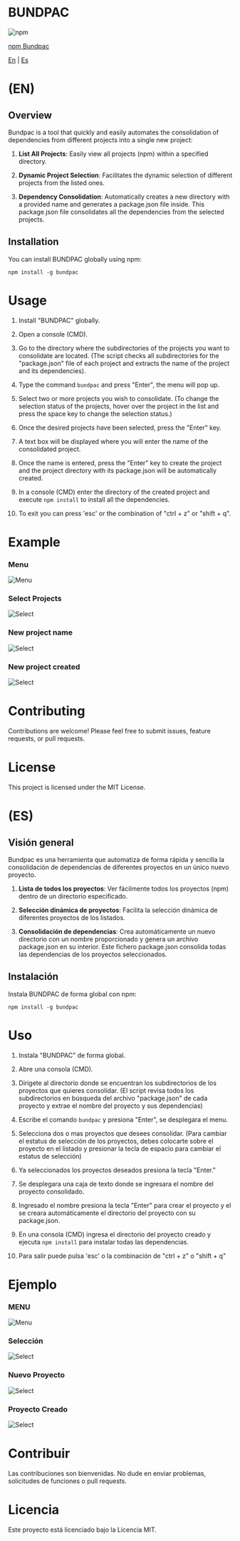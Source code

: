 # BUNDPAC
![npm](https://img.shields.io/badge/npm-CB3837?style=for-the-badge&logo=npm&logoColor=white) 


<a href="https://www.npmjs.com/package/bundpac" title="Go to Bundpac npm">npm Bundpac</a>


[En](#overview) | [Es](#es)

# (EN)
## Overview

Bundpac is a tool that quickly and easily automates the consolidation of dependencies from different projects into a single new project:

1. **List All Projects**: Easily view all projects (npm) within a specified directory.

2. **Dynamic Project Selection**: Facilitates the dynamic selection of different projects from the listed ones.

3. **Dependency Consolidation**: Automatically creates a new directory with a provided name and generates a package.json file inside. This package.json file consolidates all the dependencies from the selected projects.

## Installation

You can install BUNDPAC globally using npm:

``
npm install -g bundpac
``

# Usage

1. Install "BUNDPAC" globally.

2. Open a console (CMD).

3. Go to the directory where the subdirectories of the projects you want to consolidate are located. (The script checks all subdirectories for the "package.json" file of each project and extracts the name of the project and its dependencies). 

4. Type the command `bundpac` and press "Enter", the menu will pop up.

5. Select two or more projects you wish to consolidate. (To change the selection status of the projects, hover over the project in the list and press the space key to change the selection status.)

6. Once the desired projects have been selected, press the "Enter" key.

7. A text box will be displayed where you will enter the name of the consolidated project.

8. Once the name is entered, press the "Enter" key to create the project and the project directory with its package.json will be automatically created.

9. In a console (CMD) enter the directory of the created project and execute `npm install` to install all the dependencies.

10. To exit you can press 'esc' or the combination of "ctrl + z" or "shift + q".

# Example

### Menu
![Menu](./img/bp_menu.png)

### Select Projects
![Select](./img/bp_select.png)

### New project name
![Select](./img/bp_type.png)

### New project created
![Select](./img/bp_created.png)

# Contributing
Contributions are welcome! Please feel free to submit issues, feature requests, or pull requests.

# License
This project is licensed under the MIT License.



# (ES) 
## Visión general
Bundpac es una herramienta que automatiza de forma rápida y sencilla la consolidación de dependencias de diferentes proyectos en un único nuevo proyecto.

1. **Lista de todos los proyectos**: Ver fácilmente todos los proyectos (npm) dentro de un directorio especificado.

2. **Selección dinámica de proyectos**: Facilita la selección dinámica de diferentes proyectos de los listados.

3. **Consolidación de dependencias**: Crea automáticamente un nuevo directorio con un nombre proporcionado y genera un archivo package.json en su interior. Este fichero package.json consolida todas las dependencias de los proyectos seleccionados.

## Instalación

Instala BUNDPAC de forma global con npm:

``
npm install -g bundpac
``

# Uso
1. Instala "BUNDPAC" de forma global.

2. Abre una consola (CMD).

3. Dirígete al directorio donde se encuentran los subdirectorios de los proyectos que quieres consolidar. (El script revisa todos los subdirectorios en búsqueda del archivo "package.json" de cada proyecto y extrae el nombre del proyecto y sus dependencias) 

4. Escribe el comando `bundpac` y presiona "Enter", se desplegara el menu.

5. Selecciona dos o mas proyectos que desees consolidar. (Para cambiar el estatus de selección de los proyectos, debes colocarte sobre el proyecto en el listado y presionar la tecla de espacio para cambiar el estatus de selección)

6. Ya seleccionados los proyectos deseados presiona la tecla "Enter."

7. Se desplegara una caja de texto donde se ingresara el nombre del proyecto consolidado.

8. Ingresado el nombre presiona la tecla "Enter" para crear el proyecto y el se creara automáticamente el directorio del proyecto con su package.json.

9. En una consola (CMD) ingresa el directorio del proyecto creado y ejecuta `npm install` para instalar todas las dependencias.

10. Para salir puede pulsa 'esc' o la combinación de "ctrl + z" o "shift + q"

# Ejemplo

### MENU
![Menu](./img/bp_menu.png)

### Selección
![Select](./img/bp_select.png)

### Nuevo Proyecto
![Select](./img/bp_type.png)

### Proyecto Creado
![Select](./img/bp_created.png)

# Contribuir
Las contribuciones son bienvenidas. No dude en enviar problemas, solicitudes de funciones o pull requests.

# Licencia
Este proyecto está licenciado bajo la Licencia MIT.
